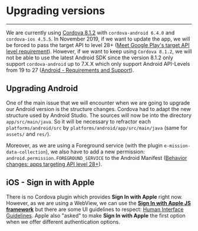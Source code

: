 # Upgrading versions
___

We are currently using [Cordova 8.1.2](https://cordova.apache.org/news/2018/10/07/cordova-cli-8.1.2.html) with `cordova-android 6.4.0` and `cordova-ios 4.5.5`. In November 2019, if we want to update the app, we will be forced to pass the target API to level 28+ ([Meet Google Play's target API level requirement](https://developer.android.com/distribute/best-practices/develop/target-sdk)). However, if we want to keep using `Cordova 8.1.2`, we will not be able to use the latest Android SDK since the version 8.1.2 only support `cordova-android` up to 7.X.X which only support Android API-Levels from 19 to 27 ([Android - Requirements and Support](https://cordova.apache.org/docs/en/9.x/guide/platforms/android/index.html)).

## Upgrading Android 

One of the main issue that we will encounter when we are going to upgrade our Android version is the structure changes. Cordova had to adapt the new structure used by Android Studio. The sources will now be into the directory `app/src/main/java`. So it will be necessary to refractor each `platforms/android/src` by `platforms/android/app/src/main/java` (same for `assets/` and `res/`).

Moreover, as we are using a Foreground service (with the plugin `e-mission-data-collection`), we also have to add a new permission: `android.permission.FOREGROUND_SERVICE` to the Android Manifest ([Behavior changes: apps targeting API level 28+](https://developer.android.com/about/versions/pie/android-9.0-changes-28)).

## iOS - Sign in with Apple

There is no Cordova plugin which provides **Sign In with Apple** right now. However, as we are using a WebView, we can use the [**Sign In with Apple JS framework**](https://developer.apple.com/documentation/signinwithapplejs) but there are some UI guidelines to respect: [Human Interface Guidelines](https://developer.apple.com/design/human-interface-guidelines/sign-in-with-apple/overview/). Apple also "asked" to make **Sign In with Apple** the first option when we offer different authentication options. 